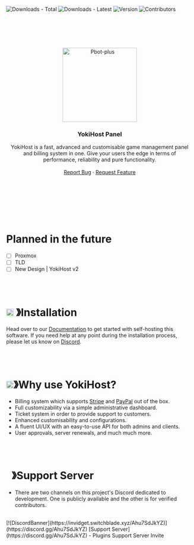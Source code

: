 ![Downloads - Total](https://img.shields.io/github/downloads/YokiHost/panel/total?style=for-the-badge)
![Downloads - Latest](https://img.shields.io/github/downloads/YokiHost/panel/latest/total?style=for-the-badge)
![Version](https://img.shields.io/github/v/release/YokiHost/panel?style=for-the-badge)
![Contributors](https://img.shields.io/github/contributors-anon/YokiHost/panel?style=for-the-badge)

<br/>
<br/>
<br/>
<br />
<p align="center">
  <a href="https://github.com/YokiHost/panel/">
    <img src="https://media.discordapp.net/attachments/1162368760754208882/1195976754217635961/logo.png?ex=660901a6&is=65f68ca6&hm=d7a9d7ebe95525f633b3411ad66cf21b0fe34149312f448c9f12849d92007122&=&format=webp&quality=lossless&width=468&height=468" alt="Pbot-plus" width="200" height="200">
  </a>

  <h3 align="center">YokiHost Panel</h3>

  <p align="center">
    YokiHost is a fast, advanced and customisable game management panel and billing system in one. Give your users the edge in terms of performance, reliability and pure functionality.
    <br />
    <br />
    <a href="https://github.com/YokiHost/24GXP/issues">Report Bug</a>
    ·
    <a href="https://github.com/YokiHost/24GXP/issues">Request Feature</a>
  </p>
</p>

<br/>
<br/>
<br/>
<br/>
<br/>
<br/>

# Planned in the future
- [ ] Proxmox
- [ ] TLD
- [ ] New Design | YokiHost v2

<br/>
<br/>

# <img src="https://media.discordapp.net/attachments/1216615245527912468/1220010912103272458/1055803759831294013.png?ex=660d62b4&is=65faedb4&hm=4307d44483bbf98d05c87d5426ce2c4a0e0d1edcf754a2758d82e4332fc7ebf0&=&format=webp&quality=lossless" width="20px" height="20px"> 》Installation
Head over to our [Documentation](https://docs.YokiHost.com) to get started with self-hosting this software.
If you need help at any point during the installation process, please let us know on [Discord](https://discord.com/invite/Ahu7SdJkYZ).

<br/>
<br/>

# <img src="https://media.discordapp.net/attachments/1216615245527912468/1220009884494467122/852881450667081728.gif?ex=660d61bf&is=65faecbf&hm=3988eee1263768b5c718ee9a1431ebfe83543e9efe798ba39682fe5753907992&=" width="20px" height="20px">》Why use YokiHost?
* Billing system which supports [Stripe](https://stripe.com) and [PayPal](https://paypal.com) out of the box.
* Full customizability via a simple administrative dashboard.
* Ticket system in order to provide support to customers.
* Enhanced customisability and configurations.
* A fluent UI/UX with an easy-to-use API for both admins and clients.
* User approvals, server renewals, and much much more.

<br/>
<br/>

# <img src="https://media.discordapp.net/attachments/1216615245527912468/1220013441843204106/1036083490292244493.png?ex=660d650f&is=65faf00f&hm=fb124e28e1e1a2549c31bf2c50a6be939214ac42e626d0460544f29d2c50c754&=&format=webp&quality=lossless" width="15px" height="15px">》Support Server
- There are two channels on this project's Discord dedicated to development. One is publicly available and the other is for verified contributors.
<br/>
[![DiscordBanner](https://invidget.switchblade.xyz/Ahu7SdJkYZ)](https://discord.gg/Ahu7SdJkYZ)
[Support Server](https://discord.gg/Ahu7SdJkYZ) - Plugins Support Server Invite
